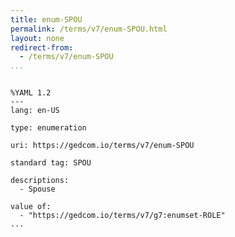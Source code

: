 ```yaml
---
title: enum-SPOU
permalink: /terms/v7/enum-SPOU.html
layout: none
redirect-from:
  - /terms/v7/enum-SPOU
...
```


```

%YAML 1.2
---
lang: en-US

type: enumeration

uri: https://gedcom.io/terms/v7/enum-SPOU

standard tag: SPOU

descriptions:
  - Spouse

value of:
  - "https://gedcom.io/terms/v7/g7:enumset-ROLE"
...

```
